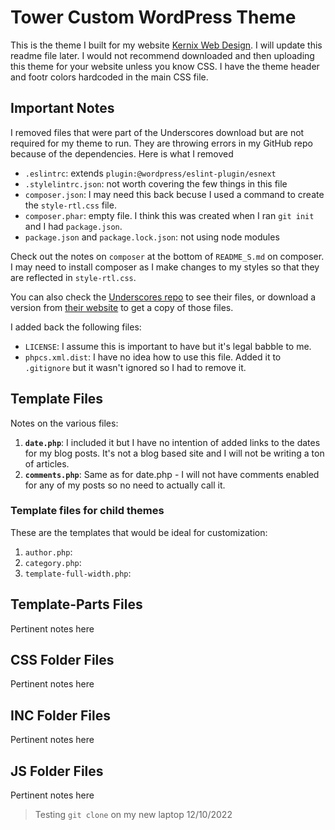 # Tower Custom WordPress Theme

This is the theme I built for my website [Kernix Web Design](https://kernixwebdesign.com/ 'Kernix Web Design Home'). I will update this readme file later. I would not recommend downloaded and then uploading this theme for your website unless you know CSS. I have the theme header and footr colors hardcoded in the main CSS file.

## Important Notes

I removed files that were part of the Underscores download but are not required for my theme to run. They are throwing errors in my GitHub repo because of the dependencies. Here is what I removed

- `.eslintrc`: extends `plugin:@wordpress/eslint-plugin/esnext`
- `.stylelintrc.json`: not worth covering the few things in this file
- `composer.json`: I may need this back becuse I used a command to create the `style-rtl.css` file.
- `composer.phar`: empty file. I think this was created when I ran `git init` and I had `package.json`.
- `package.json` and `package.lock.json`: not using node modules

Check out the notes on `composer` at the bottom of `README_S.md` on composer. I may need to install composer as I make changes to my styles so that they are reflected in `style-rtl.css`.

You can also check the [Underscores repo](https://github.com/Automattic/underscores.me) to see their files, or download a version from [their website](https://underscores.me/) to get a copy of those files.

I added back the following files:

- `LICENSE`: I assume this is important to have but it's legal babble to me.
- `phpcs.xml.dist`: I have no idea how to use this file. Added it to `.gitignore` but it wasn't ignored so I had to remove it.

## Template Files

Notes on the various files:

1. **`date.php`**: I included it but I have no intention of added links to the dates for my blog posts. It's not a blog based site and I will not be writing a ton of articles.
1. **`comments.php`**: Same as for date.php - I will not have comments enabled for any of my posts so no need to actually call it.

### Template files for child themes

These are the templates that would be ideal for customization:

1. `author.php`:
1. `category.php`:
1. `template-full-width.php`:

## Template-Parts Files

Pertinent notes here

## CSS Folder Files

Pertinent notes here

## INC Folder Files

Pertinent notes here

## JS Folder Files

Pertinent notes here

> Testing `git clone` on my new laptop 12/10/2022
